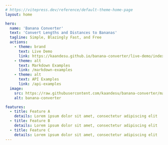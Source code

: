 ```yaml
---
# https://vitepress.dev/reference/default-theme-home-page
layout: home

hero:
  name: 'Banana Converter'
  text: 'Convert Lengths and Distances to Bananas'
  tagline: Simple, Blazingly Fast, and Free
  actions:
    - theme: brand
      text: Live Demo
      link: https://kaandesu.github.io/banana-converter/live-demo/index.html
    - theme: alt
      text: Markdown Examples
      link: /markdown-examples
    - theme: alt
      text: API Examples
      link: /api-examples
  image:
    src: https://raw.githubusercontent.com/kaandesu/banana-converter/main/public/logo.webp
    alt: banana-converter

features:
  - title: Feature A
    details: Lorem ipsum dolor sit amet, consectetur adipiscing elit
  - title: Feature B
    details: Lorem ipsum dolor sit amet, consectetur adipiscing elit
  - title: Feature C
    details: Lorem ipsum dolor sit amet, consectetur adipiscing elit
---
```

